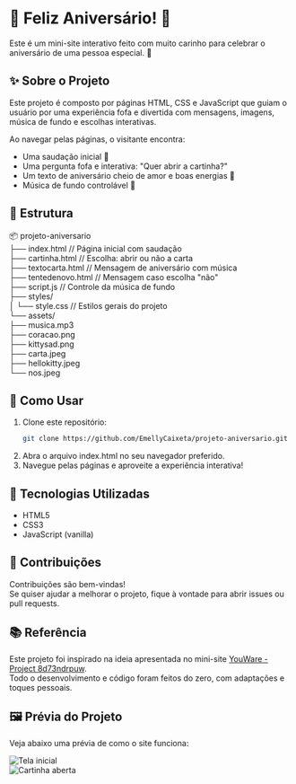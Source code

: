 # 🎂 Feliz Aniversário! 🎉

Este é um mini-site interativo feito com muito carinho para celebrar o aniversário de uma pessoa especial. 💖

## ✨ Sobre o Projeto

Este projeto é composto por páginas HTML, CSS e JavaScript que guiam o usuário por uma experiência fofa e divertida com mensagens, imagens, música de fundo e escolhas interativas.

Ao navegar pelas páginas, o visitante encontra:

- Uma saudação inicial 💌  
- Uma pergunta fofa e interativa: "Quer abrir a cartinha?"  
- Um texto de aniversário cheio de amor e boas energias 💫  
- Música de fundo controlável 🎵

## 📁 Estrutura

📦 projeto-aniversario  
├── index.html           // Página inicial com saudação  
├── cartinha.html       // Escolha: abrir ou não a carta  
├── textocarta.html     // Mensagem de aniversário com música  
├── tentedenovo.html    // Mensagem caso escolha "não"  
├── script.js           // Controle da música de fundo  
├── styles/  
│   └── style.css       // Estilos gerais do projeto  
└── assets/  
    ├── musica.mp3  
    ├── coracao.png  
    ├── kittysad.png  
    ├── carta.jpeg  
    ├── hellokitty.jpeg  
    └── nos.jpeg  

## 🚀 Como Usar

1. Clone este repositório:  
   ```bash
   git clone https://github.com/EmellyCaixeta/projeto-aniversario.git
   
2. Abra o arquivo index.html no seu navegador preferido.
3. Navegue pelas páginas e aproveite a experiência interativa!

## 🎨 Tecnologias Utilizadas

- HTML5  
- CSS3  
- JavaScript (vanilla)  

## 🤝 Contribuições

Contribuições são bem-vindas!  
Se quiser ajudar a melhorar o projeto, fique à vontade para abrir issues ou pull requests.

## 📚 Referência

Este projeto foi inspirado na ideia apresentada no mini-site [YouWare - Project 8d73ndrpuw](https://www.youware.com/project/8d73ndrpuw?enter_from=personal_center).  
Todo o desenvolvimento e código foram feitos do zero, com adaptações e toques pessoais.

## 🖼️ Prévia do Projeto

Veja abaixo uma prévia de como o site funciona:

![Tela inicial](readme-assets/print-inicial.png)  
![Cartinha aberta](readme-assets/print-cartinha.png)
